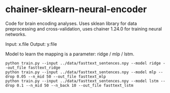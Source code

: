 # chainer-sklearn-neural-encoder
Code for brain encoding analyses. Uses sklean library for data preprocessing and cross-validation, uses chainer 1.24.0 for training neural networks.

Input: x.file
Output: y.file

Model to learn the mapping is a parameter: ridge / mlp / lstm.

```
python train.py --input ../data/fasttext_sentences.npy --model ridge --out_file fasttext_ridge
python train.py --input ../data/fasttext_sentences.npy --model mlp --drop 0.05 --n_mid 50 --out_file fasttext_mlp
python train.py --input ../data/fasttext_sentences.npy --model lstm --drop 0.1 --n_mid 50 --n_back 10 --out_file fasttext_lstm
```
